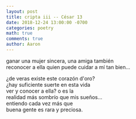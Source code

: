 ```yaml
---
layout: post
title: cripta iii -- César 13
date: 2018-12-24 13:00:00 -0700
categories: poetry 
math: true
comments: true
author: Aaron
---
```


ganar una mujer sincera, una amiga también  
reconocer a ella quien puede cuidar a mí tan bien...

¿de veras existe este corazón d'oro?  
¿hay suficiente suerte en esta vida  
ver y conocer a ella? o es la  
realidad más sombrío que mis sueños...  
entiendo cada vez más que  
buena gente es rara y preciosa.